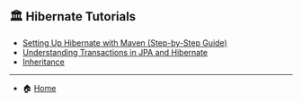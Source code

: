## 🏛️ Hibernate Tutorials

- [Setting Up Hibernate with Maven (Step-by-Step Guide)](./part1/1_maven_project_setup.md)
- [Understanding Transactions in JPA and Hibernate](./part1/2_Understanding_Transactions_in_JPA_and_Hibernate.md)
- [Inheritance](./part1/3_Inheritance.md)




---

- 🏠 [Home](./../README.md)